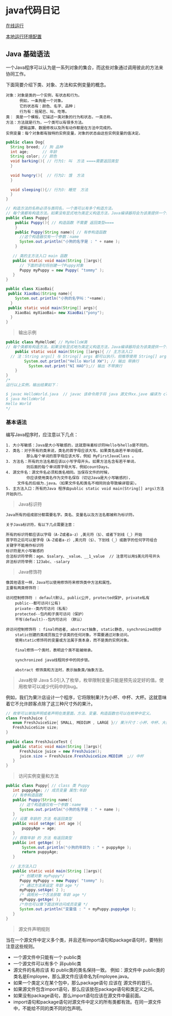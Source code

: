 # java代码日记

[在线运行](http://www.runoob.com/try/runcode.php?filename=HelloWorld&type=java)

[本地运行环境配置](http://www.runoob.com/java/java-environment-setup.html)

## Java 基础语法
一个Java程序可以认为是一系列对象的集合，而这些对象通过调用彼此的方法来协同工作。

下面简要介绍下类、对象、方法和实例变量的概念。

	对象：对象是类的一个实例，有状态和行为。
	      例如，一条狗是一个对象。
	      它的状态有：颜色、名字、品种；
	      行为有：摇尾巴、叫、吃等。
	类： 类是一个模板，它描述一类对象的行为和状态，一类总称。
	方法：方法就是行为，一个类可以有很多方法。
	      逻辑运算、数据修改以及所有动作都是在方法中完成的。
	实例变量：每个对象都有独特的实例变量，对象的状态由这些实例变量的值决定。
```java
public class Dog{
  String breed; // 狗 品种
  int age;      // 年龄
  String color; // 颜色
  void barking(){ // 行为1: 叫  方法 ====需要返回类型
  }
 
  void hungry(){  // 行为2: 饿  方法
  }
 
  void sleeping(){// 行为3: 睡觉  方法
  }
}

// 构造方法的名称必须与类同名，一个类可以有多个构造方法。
// 每个类都有构造方法。如果没有显式地为类定义构造方法，Java编译器将会为该类提供一个默认构造方法。
public class Puppy{
    public Puppy(){ // 构造函数 不需要 返回类型====
    }
    public Puppy(String name){ // 有参构造函数
      //这个构造器仅有一个参数：name
      System.out.println("小狗的名字是 : " + name ); 
    }
   
   // 类的主方法入口 main 函数
   public static void main(String []args){
      // 下面的语句将创建一个Puppy对象
      Puppy myPuppy = new Puppy( "tommy" );
   }
}

public class XiaoBai{
 public XiaoBai(String name){
	System.out.println("小狗的名字叫："+name);
  }
 public static void main(String[] args){
	XiaoBai myXiaoBai= new XiaoBai("pony");
  }
}

```
> 输出示例
```java
public class MyHelloW{ // MyHelloW类 
// 每个类都有构造方法。如果没有显式地为类定义构造方法，Java编译器将会为该类提供一个默认构造方法。
	public static void main(String []args){ // 主方法入口
  // 注：String args[] 与 String[] args 都可以执行，但推荐使用 String[] args，这样可以避免歧义和误读。
	    System.out.println("Hello World XW"); // 输出 带换行
		  System.out.print("NI HAO");// 输出 不带换行
	}
}
/*
运行以上实例，输出结果如下：

$ javac HelloWorld.java  // javac 该命令用于将 java 源文件xx.jave 编译为 class 字节码文件xx.class
$ java HelloWorld
Hello World
*/
```
### 基本语法
编写Java程序时，应注意以下几点：

	1. 大小写敏感：Java是大小写敏感的，这就意味着标识符Hello与hello是不同的。
	2. 类名：对于所有的类来说，类名的首字母应该大写。如果类名由若干单词组成，
	         那么每个单词的首字母应该大写，例如 MyFirstJavaClass 。
	3. 方法名：所有的方法名都应该以小写字母开头。如果方法名含有若干单词，
	         则后面的每个单词首字母大写，例如countDays。
	4. 源文件名：源文件名必须和类名相同。当保存文件的时候，
	         你应该使用类名作为文件名保存（切记Java是大小写敏感的），
		 文件名的后缀为.java。（如果文件名和类名不相同则会导致编译错误）。
	5. 主方法入口：所有的Java 程序由public static void main(String[] args)方法开始执行。
	
> Java标识符

	Java所有的组成部分都需要名字。类名、变量名以及方法名都被称为标识符。

	关于Java标识符，有以下几点需要注意：

	所有的标识符都应该以字母（A-Z或者a-z）,美元符（$）、或者下划线（_）开始
	首字符之后可以是字母（A-Z或者a-z）,美元符（$）、下划线（_）或数字的任何字符组合
	关键字不能用作标识符
	标识符是大小写敏感的
	合法标识符举例：age、$salary、_value、__1_value  // 注意可以用$美元符号开头
	非法标识符举例：123abc、-salary

> Java修饰符

	像其他语言一样，Java可以使用修饰符来修饰类中方法和属性。
	主要有两类修饰符：

	访问控制修饰符 : default默认, public公开, protected保护, private私有
		public--都可访问(公有)   
		private--类内可访问（私有）
		protected--包内和子类可访问（保护）
		不写(default)--包内可访问 （默认）
	
	非访问控制修饰符 : final终结者, abstract抽象, static静态, synchronized同步
		static创建的类成员独立于该类的任何对象。不需要通过对象访问。
		使用static修饰符的变量或方法属于类本身，而不是类的实例对象。

		final修饰一个类时，表明这个类不能被继承。

		synchronized java线程同步中的同步锁。

		abstract 修饰类和方法时，表示抽象类/抽象方法。

> Java枚举
Java 5.0引入了枚举，枚举限制变量只能是预先设定好的值。使用枚举可以减少代码中的bug。

例如，我们为果汁店设计一个程序，它将限制果汁为小杯、中杯、大杯。这就意味着它不允许顾客点除了这三种尺寸外的果汁。
```java
// 枚举可以单独声明或者声明在类里面。方法、变量、构造函数也可以在枚举中定义。
class FreshJuice {
   enum FreshJuiceSize{ SMALL, MEDIUM , LARGE }// 果汁尺寸：小杯、中杯、大杯
   FreshJuiceSize size;
}
 
public class FreshJuiceTest {
   public static void main(String []args){
      FreshJuice juice = new FreshJuice();
      juice.size = FreshJuice.FreshJuiceSize.MEDIUM  ;// 中杯
   }
}
```

> 访问实例变量和方法
```java
public class Puppy{ // class 类 Puppy
   int puppyAge; // 成员变量 属性:年龄
   // 有参构造函数
   public Puppy(String name){
      // 这个构造器仅有一个参数：name
      System.out.println("小狗的名字是 : " + name ); 
   }
   // 设置 年龄的 方法 有返回类型
   public void setAge( int age ){
       puppyAge = age;
   }
   // 获取年龄 的 方法 有返回类型
   public int getAge( ){
       System.out.println("小狗的年龄为 : " + puppyAge ); 
       return puppyAge;
   }
  
  // 主方法入口
   public static void main(String []args){
      /* 创建对象 myPuppy*/
      Puppy myPuppy = new Puppy( "tommy" );
      /* 通过方法来设定 年龄 age */
      myPuppy.setAge( 2 );
      /* 调用另一个方法获取 年龄 age */
      myPuppy.getAge( );
      /*你也可以像下面这样访问成员变量 */
      System.out.println("变量值 : " + myPuppy.puppyAge ); 
   }
}

```

> 源文件声明规则

当在一个源文件中定义多个类，并且还有import语句和package语句时，要特别注意这些规则。

* 一个源文件中只能有一个 public类
*  一个源文件可以有多个 非public类
* 源文件的名称应该 和 public类的类名保持一致。
  例如：源文件中 public类的类名是Employee，那么源文件应该命名为Employee.java。
* 如果一个类定义在某个包中，那么package语句 应该在 源文件的首行。
* 如果源文件包含import语句，那么应该放在package语句和类定义之间。
* 如果没有package语句，那么import语句应该在源文件中最前面。
* import语句和package语句对源文件中定义的所有类都有效。在同一源文件中，不能给不同的类不同的包声明。
